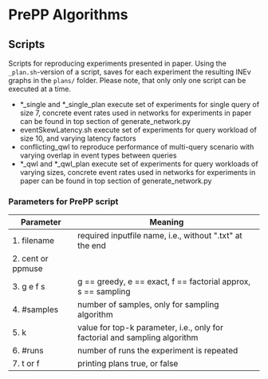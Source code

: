 # PrePP Algorithms



## Scripts
Scripts for reproducing experiments presented in paper.
Using the `_plan.sh`-version of a script, saves for each experiment the resulting INEv graphs in the `plans/` folder. 
Please note, that only only one script can be executed at a time.

- *\_single and *\_single\_plan execute set of experiments for single query of size 7, concrete event rates used in networks for experiments in paper can be found in top section of generate_network.py 
- eventSkewLatency.sh execute set of experiments for query workload of size 10, and varying latency factors
- conflicting_qwl to reproduce performance of multi-query scenario with varying overlap in event types between queries
- *\_qwl and *\_qwl\_plan execute set of experiments for query workloads of varying sizes, concrete event rates used in networks for experiments in paper can be found in top section of generate_network.py 


### Parameters for PrePP script
Parameter | Meaning
------------ | -------------
1. filename | required inputfile name, i.e., without ".txt" at the end
2. cent or ppmuse | 
3. g e f s |  g == greedy, e == exact, f == factorial approx, s == sampling
4. #samples |  number of samples, only for sampling algorithm
5. k |  value for top-k parameter, i.e., only for factorial and sampling algorithm
6. #runs |  number of runs the experiment is repeated
7. t or f |  printing plans true, or false
